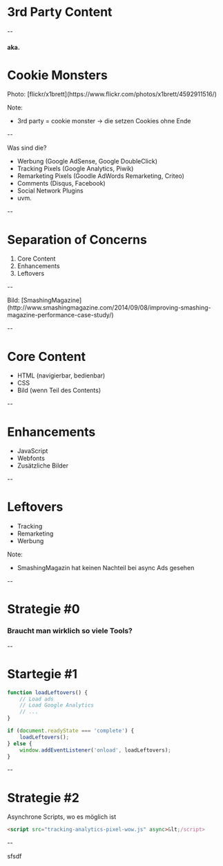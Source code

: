 # 3rd Party Content

--

#### aka.
# Cookie Monsters

<!-- .slide: data-background="assets/4592911516_4d8e73977c_o.jpg" -->
<div class="attribution">Photo: [flickr/x1brett](https://www.flickr.com/photos/x1brett/4592911516/)</div>

Note:
- 3rd party = cookie monster -> die setzen Cookies ohne Ende

--

Was sind die?
- Werbung (Google AdSense, Google DoubleClick)
- Tracking Pixels (Google Analytics, Piwik)
- Remarketing Pixels (Goodle AdWords Remarketing, Criteo)
- Comments (Disqus, Facebook)
- Social Network Plugins
- uvm.

--

# Separation of Concerns

1. Core Content
1. Enhancements
1. Leftovers

--

<!-- .slide: data-background="assets/separation-concerns.png" -->
<div class="attribution">Bild: [SmashingMagazine](http://www.smashingmagazine.com/2014/09/08/improving-smashing-magazine-performance-case-study/)</div>

--

# Core Content

- HTML (navigierbar, bedienbar)
- CSS
- Bild (wenn Teil des Contents)

--

# Enhancements

- JavaScript
- Webfonts
- Zusätzliche Bilder

--

# Leftovers

- Tracking
- Remarketing
- Werbung

Note:
- SmashingMagazin hat keinen Nachteil bei async Ads gesehen

--

# Strategie #0

### Braucht man wirklich so viele Tools?

--

# Startegie #1

```JavaScript
function loadLeftovers() {
    // Load ads
    // Load Google Analytics
    // ...
}

if (document.readyState === 'complete') {
    loadLeftovers();
} else {
    window.addEventListener('onload', loadLeftovers);
}
```

--

# Strategie #2

Asynchrone Scripts, wo es möglich ist

```HTML
<script src="tracking-analytics-pixel-wow.js" async>&lt;/script>
```



--

sfsdf